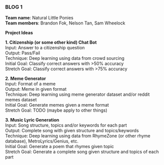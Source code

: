 ### BLOG 1 ###

**Team name**: Natural Little Ponies  
**Team members**: Brandon Fok, Nelson Tan, Sam Wheelock

**Project Ideas**

**1. Citizenship (or some other kind) Chat Bot**  
Input: Answer to a citizenship question  
Output: Pass/Fail  
Technique: Deep learning using data from crowd sourcing  
Initial Goal: Classify correct answers with >50% accuracy  
Stretch Goal: Classify correct answers with >75% accuracy  

**2. Meme Generator**  
Input: Format of a meme  
Output: Meme in given format  
Technique: Deep learning using meme generator dataset and/or reddit memes dataset  
Initial Goal: Generate memes given a meme format  
Stretch Goal: TODO (maybe apply to other things)

**3. Music Lyric Generation**  
Input: Song structure, topics and/or keywords for each part  
Output: Complete song with given structure and topics/keywords  
Technique: Deep learning using data from RhymeZone (or other rhyme database), MetroLyrics/Genius, etc.  
Initial Goal: Generate a poem that rhymes given topic  
Stretch Goal: Generate a complete song given structure and topics of each part
